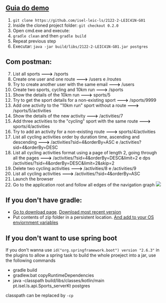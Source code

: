 ## [Guia do demo](https://github.com/isel-leic-ls/2122-2-common/wiki/demonstration#steps-to-reproduce-in-the-phase-2-demonstration)

1. `git clone https://github.com/isel-leic-ls/2122-2-LEIC41N-G01`
2. Inside the cloned project folder: `git checkout 0.2.0`
3. Open cmd.exe and execute:
4. `gradle clean` and then `gradle build`
5. Repeat previous step
6. Executar: `java -jar build/libs/2122-2-LEIC41N-G01.jar postgres` 
## Com postman:
7. List all sports **--->** /sports
8. Create one user and one route    **--->** /users e /routes
9. Try to create another user with the same email **--->** /users
10. Create two sports, cycling and 10km run **--->** /sports
11. Show the details of the 10km run **--->** sports/5
12. Try to get the sport details for a non-existing sport **--->** /sports/9999
13. Add one activity to the "10km run" sport without a route **--->** /sports/5/activities
14. Show the details of the new activity **--->** /activities/7
15. Add three activities to the "cycling" sport with the same route **--->** sports/4/activities
16. Try to add an activity for a non-existing route **--->** sports/4/activities
17. List all cycling activities order by duration time, ascending and descending **--->** /activities?sid=4&orderBy=ASC e /activities?sid=4&orderBy=DESC
18. List all cycling activities format using a page of length 2, going through all the pages  **--->** /activities/?sid=4&orderBy=DESC&limit=2 e dps /activities/?sid=4&orderBy=DESC&limit=2&skip=2
19. Delete two cycling activities **--->** /activities/8 e /activities/9
20. List all cycling activities **--->** /activities/?sid=4&orderBy=ASC
21. Launch the browser
22. Go to the application root and follow all edges of the navigation graph
![](Navigation.png)

## If you don't have gradle:
- [Go to download page](https://gradle.org/install/#manually). [Download most recent version](https://gradle.org/releases/)
- Put contents of zip folder in a persistent location. [And add to your OS enviornment variables](https://www.360logica.com/blog/how-to-configure-gradle-on-windows-machine/)

## If you don't want to use spring boot
If you don't wanna use `id("org.springframework.boot") version "2.6.3"` in the plugins to allow a spring task to build the whole proeject into a jar, use the following commands
- gradle build
- gradlew.bat copyRuntimeDependencies
- java -classpath build/libs/classes/kotlin/main pt.isel.ls.api.Sports_serverKt postgres

classpath can be replaced by `-cp`
